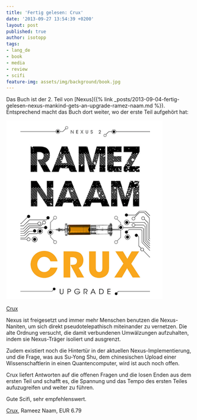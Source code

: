 ```yaml
---
title: 'Fertig gelesen: Crux'
date: '2013-09-27 13:54:39 +0200'
layout: post
published: true
author: isotopp
tags:
- lang_de
- book
- media
- review
- scifi
feature-img: assets/img/background/book.jpg
---
```

Das Buch ist der 2. Teil von [Nexus]({% link _posts/2013-09-04-fertig-gelesen-nexus-mankind-gets-an-upgrade-ramez-naam.md %}). Entsprechend macht das Buch dort weiter, wo der erste Teil aufgehört hat:

[![](/uploads/2013/09/crux.png)](https://www.amazon.de/gp/product/B00TOZI7J8)

[Crux](https://www.amazon.de/gp/product/B00TOZI7J8)

Nexus ist freigesetzt und immer mehr Menschen benutzen die Nexus-Naniten, um sich direkt pseudotelepathisch miteinander zu vernetzen. Die alte Ordnung versucht, die damit verbundenen Umwälzungen aufzuhalten, indem sie Nexus-Träger isoliert und ausgrenzt.

Zudem existiert noch die Hintertür in der aktuellen Nexus-Implementierung, und die Frage, was aus Su-Yong Shu, dem chinesischen Upload einer Wissenschaftlerin in einen Quantencomputer, wird ist auch noch offen.

Crux liefert Antworten auf die offenen Fragen und die losen Enden aus dem ersten Teil und schafft es, die Spannung und das Tempo des ersten Teiles aufuzugreifen und weiter zu führen.

Gute Scifi, sehr empfehlenswert.

[Crux](https://www.amazon.de/gp/product/B00TOZI7J8), Rameez Naam, EUR 6.79
